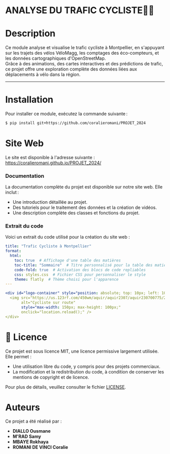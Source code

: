 
# ANALYSE DU TRAFIC CYCLISTE🚴‍♀️

# **Description**

Ce module analyse et visualise le trafic cycliste à Montpellier, en s'appuyant sur les trajets des vélos VéloMagg, les comptages des éco-compteurs, et les données cartographiques d'OpenStreetMap.  
Grâce à des animations, des cartes interactives et des prédictions de trafic, ce projet offre une exploration complète des données liées aux déplacements à vélo dans la région.

---
# **Installation**
Pour installer ce module, exécutez la commande suivante :
```bash
$ pip install git+https://github.com/coralieromani/PROJET_2024
```
# **Site Web**
Le site est disponible à l'adresse suivante : https://coralieromani.github.io/PROJET_2024/
### Documentation
La documentation complète du projet  est disponible  sur notre site web.
Elle inclut :
- Une introduction détaillée au projet.
- Des tutoriels pour le traitement des données et la création de vidéos.
- Une description complète des classes et fonctions du projet.
### Extrait du code
Voici un extrait du code utilisé pour la création du site web :
```yaml
title: "Trafic Cycliste à Montpellier"
format:
  html:
    toc: true  # Affichage d'une table des matières
    toc-title: "Sommaire"  # Titre personnalisé pour la table des matières
    code-fold: true  # Activation des blocs de code repliables
    css: styles.css  # Fichier CSS pour personnaliser le style
    theme: flatly  # Thème choisi pour l'apparence
---

<div id="logo-container" style="position: absolute; top: 10px; left: 10px;">
  <img src="https://us.123rf.com/450wm/aquir/aquir2307/aquir230700775/208710489-cycliste-cycliste-sur-route-illustration-dessinée-à-la-main-illustration-de-dessin-animé-de-style.jpg?ver=6" 
       alt="Cycliste sur route" 
       style="max-width: 150px; max-height: 100px;" 
       onclick="location.reload();" />
</div>
```
# **📜 Licence**
Ce projet est sous licence MIT, une licence permissive largement utilisée. Elle permet :

- Une utilisation libre du code, y compris pour des projets commerciaux.
- La modification et la redistribution du code, à condition de conserver les mentions de copyright et de licence.

Pour plus de détails, veuillez consulter le fichier [LICENSE](LICENSE).
# **Auteurs**
Ce projet a été réalisé par :
- **DIALLO Ousmane**
- **M'RAD Samy**
- **MBAYE Rokhaya**
- **ROMANI DE VINCI Coralie**
